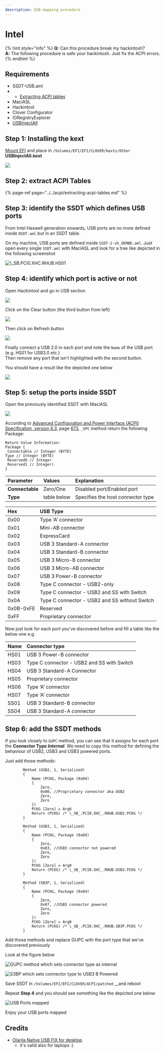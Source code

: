 ```yaml
---
description: USB mapping procedure
---
```


# Intel

{% hint style="info" %}
**Q:** Can this procedure break my hackintosh?  
**A:** The following procedure is safe your hackintosh. Just fix the ACPI errors.
{% endhint %}

##  Requirements

* SSDT-USB.aml
* *  [Extracting ACPI tables](../../acpi/extracting-acpi-tables.md)
* MaciASL
* Hackintool
* Clover Configurator
* IORegistryExplorer
* [USBInjectAll](../../installation/kexts/usb/usbinjectall.md#download-link)

## Step 1: Installing the kext

[Mount EFI](../../bootloaders/mount-efi.md) and place in `/Volumes/EFI/EFI/CLOVER/kexts/Other` **USBInjectAll.kext**

![](../../.gitbook/assets/image%20%2861%29.png)

## Step 2: extract ACPI Tables

{% page-ref page="../../acpi/extracting-acpi-tables.md" %}

## Step 3: identify the SSDT which defines USB ports

From Intel Haswell generation onwards, USB ports are no more defined inside `DSDT.aml` but in an SSDT table.

On my machine, USB ports are defined inside `SSDT-2-xh_OEMBD.aml`. Just open every single `SSDT.aml` with MaciASL and look for a tree like depicted in the following screenshot

 

![\\_SB.PCI0.XHC.RHUB.HS01](../../.gitbook/assets/image%20%2846%29.png)

## Step 4: identify which port is active or not

Open Hackintool and go in USB section

![](../../.gitbook/assets/image%20%2817%29.png)

Click on the Clear button \(the third button from left\)

![](../../.gitbook/assets/image%20%2829%29.png)

Then click on Refresh button

![](../../.gitbook/assets/image%20%283%29.png)

Finally connect a USB 2.0 in each port and note the `Name` of the USB port \(e.g. HS01 for USB3.0 etc.\)  
Then remove any port that isn't highlighted with the second button.  
  
You should have a result like the depicted one below

 

![](../../.gitbook/assets/image%20%282%29.png)

## Step 5: setup the ports inside SSDT

Open the previously identified SSDT with MaciASL  


![](../../.gitbook/assets/image%20%2858%29.png)

According to [Advanced Configuration and Power Interface \(ACPI\) Specification, version 6.3](https://uefi.org/sites/default/files/resources/ACPI_6_3_May16.pdf), page [673](https://uefi.org/sites/default/files/resources/ACPI_6_3_May16.pdf#page=673), `_UPC` method return the following Package:

```text
Return Value Information:
Package {
 Connectable // Integer (BYTE)
Type // Integer (BYTE)
 Reserved0 // Integer
 Reserved1 // Integer)
}
```

| Parameter | Values | Explanation |
| :--- | :--- | :--- |
| **Connectable** | Zero/One | Disabled port/Enabled port |
| **Type** | table below | Specifies the host connector type |

| Hex | USB Type |
| :--- | :--- |
| 0x00 | Type ‘A’ connector |
| 0x01 | Mini-AB connector |
| 0x02 | ExpressCard |
| 0x03 | USB 3 Standard-A connector |
| 0x04 | USB 3 Standard-B connector |
| 0x05 | USB 3 Micro-B connector |
| 0x06 | USB 3 Micro-AB connector |
| 0x07 | USB 3 Power-B connector |
| 0x08 | Type C connector - USB2-only |
| 0x09 | Type C connector - USB2 and SS with Switch |
| 0x0A | Type C connector - USB2 and SS without Switch |
| 0x0B-0xFE | Reserved |
| 0xFF | Proprietary connector |

Now just look for each port you've discovered before and fill a table like the below one e.g.

| Name | Connector type |
| :--- | :--- |
| HS01 | USB 3 Power-B connector |
| HS03 | Type C connector - USB2 and SS with Switch |
| HS04 | USB 3 Standard-A Connector |
| HS05 | Proprietary connector |
| HS06 | Type ‘A’ connector |
| HS07 | Type ‘A’ connector |
| SS01 | USB 3 Standard-B connector |
| SS04 | USB 3 Standard-A connector |

## Step 6: add the SSDT methods

If you look closely to `GUPC` method, you can see that it assigns for each port the **Connector Type** _**Internal**._ We need to copy this method for defining the behaviour of USB2, USB3 and USB3 powered ports.

Just add those methods:

```text
        Method (USB2, 1, Serialized)
        {
            Name (PCKG, Package (0x04)
            {
                Zero, 
                0x00, //Proprietary connector aka USB2
                Zero, 
                Zero
            })
            PCKG [Zero] = Arg0
            Return (PCKG) /* \_SB_.PCI0.XHC_.RHUB.USB2.PCKG */
        }

        Method (USB3, 1, Serialized)
        {
            Name (PCKG, Package (0x04)
            {
                Zero, 
                0x03, //USB3 connector not powered
                Zero, 
                Zero
            })
            PCKG [Zero] = Arg0
            Return (PCKG) /* \_SB_.PCI0.XHC_.RHUB.USB3.PCKG */
        }

        Method (SB3P, 1, Serialized)
        {
            Name (PCKG, Package (0x04)
            {
                Zero, 
                0x07, //USB3 connector powered 
                Zero, 
                Zero
            })
            PCKG [Zero] = Arg0
            Return (PCKG) /* \_SB_.PCI0.XHC_.RHUB.SB3P.PCKG */
        }

```

Add those methods and replace GUPC with the port type that we've discovered previously

Look at the figure below

![GUPC method which sets connector type as internal](../../.gitbook/assets/image%20%2824%29.png)

![S3BP which sets connector type to USB3 B Powered](../../.gitbook/assets/image%20%2891%29.png)

Save SSDT in `/Volumes/EFI/EFI/CLOVER/ACPI/patched` __and reboot

Repeat **Step 4** and you should see something like the depicted one below

![USB Ports mapped](../../.gitbook/assets/image.png)

Enjoy your USB ports mapped

## Credits

* [Olarila Native USB FIX for desktop ](https://olarila.com/forum/viewtopic.php?f=28&t=10171)
  * it's valid also for laptops :\)







 






